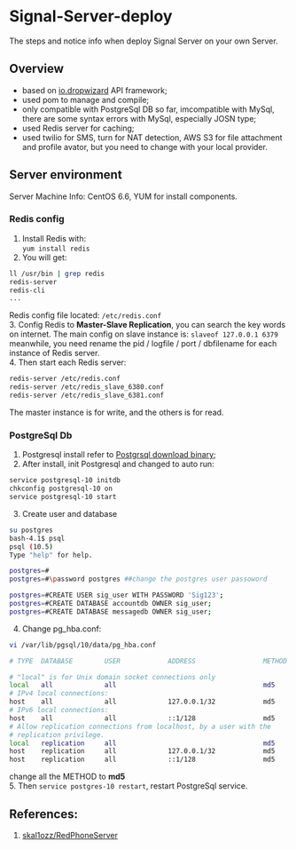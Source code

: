 # Signal-Server-deploy
The steps and notice info when deploy Signal Server on your own Server.


## Overview
  - based on [io.dropwizard](https://www.dropwizard.io/1.3.5/docs/) API framework;
  - used pom to manage and compile;
  - only compatible with PostgreSql DB so far, imcompatible with MySql, there are some syntax errors with MySql, especially JOSN type;
  - used Redis server for caching;
  - used twilio for SMS, turn for NAT detection, AWS S3 for file attachment and profile avator, but you need to change with your local provider.

## Server environment
  Server Machine Info: CentOS 6.6, YUM for install components.
  ### Redis config
  1. Install Redis with: <br />
  ```yum install redis``` <br />
  2. You will get: <br />
  ```bash
  ll /usr/bin | grep redis
  redis-server
  redis-cli
  ...
  ``` 
  Redis config file located: ```/etc/redis.conf``` <br />
  3. Config Redis to **Master-Slave Replication**, you can search the key words on internet. 
  The main config on slave instance is:
  ```slaveof 127.0.0.1 6379``` <br />
  meanwhile, you need rename the pid / logfile / port / dbfilename for each instance of Redis server.<br />
  4. Then start each Redis server:
  ```bash
  redis-server /etc/redis.conf
  redis-server /etc/redis_slave_6380.conf
  redis-server /etc/redis_slave_6381.conf
  ```
  The master instance is for write, and the others is for read.
  
  ### PostgreSql Db
  1. Postgresql install refer to [Postgrsql download binary](https://www.postgresql.org/download/); <br />
  2. After install, init Postgresql and changed to auto run: <br />
  ```bash
  service postgresql-10 initdb
  chkconfig postgresql-10 on
  service postgresql-10 start
  ``` 
  3. Create user and database 
  ```bash
  su postgres
  bash-4.1$ psql
  psql (10.5)
  Type "help" for help.
  
  postgres=#
  postgres=#\password postgres ##change the postgres user passoword
  
  postgres=#CREATE USER sig_user WITH PASSWORD 'Sig123';
  postgres=#CREATE DATABASE accountdb OWNER sig_user;
  postgres=#CREATE DATABASE messagedb OWNER sig_user;
  ```
  4. Change pg_hba.conf: 
  ```bash
  vi /var/lib/pgsql/10/data/pg_hba.conf
  
  # TYPE  DATABASE        USER            ADDRESS                 METHOD
  
  # "local" is for Unix domain socket connections only
  local   all             all                                     md5
  # IPv4 local connections:
  host    all             all             127.0.0.1/32            md5
  # IPv6 local connections:
  host    all             all             ::1/128                 md5
  # Allow replication connections from localhost, by a user with the
  # replication privilege.
  local   replication     all                                     md5
  host    replication     all             127.0.0.1/32            md5
  host    replication     all             ::1/128                 md5
  ```
  change all the METHOD to **md5** <br />
  5. Then ```service postgres-10 restart```, restart PostgreSql service.
  
  
  
  
  
  
## References:
1. [skal1ozz/RedPhoneServer](https://github.com/skal1ozz/RedPhoneServer)
